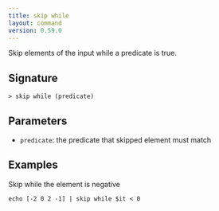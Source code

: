 ```yaml
---
title: skip while
layout: command
version: 0.59.0
---
```


Skip elements of the input while a predicate is true.

## Signature

```> skip while (predicate)```

## Parameters

 -  `predicate`: the predicate that skipped element must match

## Examples

Skip while the element is negative
```shell
echo [-2 0 2 -1] | skip while $it < 0
```


